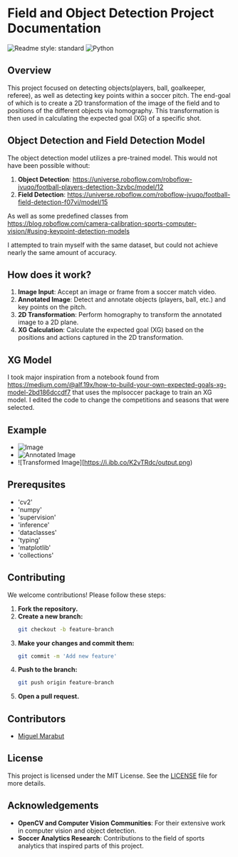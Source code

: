 # Field and Object Detection Project Documentation

![Readme style: standard](https://img.shields.io/badge/readme%20style-standard-brightgreen)
![Python](https://img.shields.io/badge/Python-3.12-blue)

## Overview

This project focused on detecting objects(players, ball, goalkeeper, referee), as well as detecting key points within a soccer pitch. The end-goal of which is to create a 2D transformation of the image of the field and to positions of the different objects via homography. This transformation is then used in calculating the expected goal (XG) of a specific shot. 

## Object Detection and Field Detection Model

The object detection model utilizes a pre-trained model. This would not have been possible without:
1. **Object Detection**: https://universe.roboflow.com/roboflow-jvuqo/football-players-detection-3zvbc/model/12
2. **Field Detection**: https://universe.roboflow.com/roboflow-jvuqo/football-field-detection-f07vi/model/15

As well as some predefined classes from  <https://blog.roboflow.com/camera-calibration-sports-computer-vision/#using-keypoint-detection-models>

I attempted to train myself with the same dataset, but could not achieve nearly the same amount of accuracy.

## How does it work?

1. **Image Input**: Accept an image or frame from a soccer match video.
2. **Annotated Image**: Detect and annotate objects (players, ball, etc.) and key points on the pitch.
3. **2D Transformation**: Perform homography to transform the annotated image to a 2D plane.
4. **XG Calculation**: Calculate the expected goal (XG) based on the positions and actions captured in the 2D transformation.

## XG Model
I took major inspiration from  a notebook found from <https://medium.com/@alf.19x/how-to-build-your-own-expected-goals-xg-model-2bd186dccdf7> that uses the mplsoccer package to train an XG model. I edited the code to change the competitions and seasons that were selected. 

## Example

- ![Image](https://i.ibb.co/YyyMsrC/image.png)
- ![Annotated Image](https://i.ibb.co/9whmLhj/annotated.png)
- ![Transformed Image][https://i.ibb.co/K2vTRdc/output.png)


## Prerequsites
- 'cv2'
- 'numpy'
- 'supervision'
- 'inference'
- 'dataclasses'
- 'typing'
- 'matplotlib'
- 'collections'


## Contributing

We welcome contributions! Please follow these steps:

1. **Fork the repository.**
2. **Create a new branch:**
   ```bash
   git checkout -b feature-branch
   ```
3. **Make your changes and commit them:**
   ```bash
   git commit -m 'Add new feature'
   ```
4. **Push to the branch:**
   ```bash
   git push origin feature-branch
   ```
5. **Open a pull request.**

## Contributors

- [Miguel Marabut](https://github.com/MigsMarabut)

## License

This project is licensed under the MIT License. See the [LICENSE](LICENSE) file for more details.

## Acknowledgements

- **OpenCV and Computer Vision Communities**: For their extensive work in computer vision and object detection.
- **Soccer Analytics Research**: Contributions to the field of sports analytics that inspired parts of this project.

